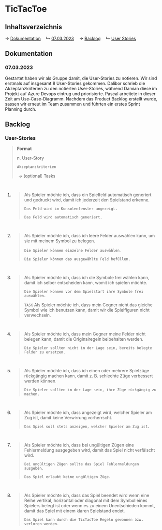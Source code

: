 # TicTacToe

## Inhaltsverzeichnis

→ [Dokumentation](#dokumentation)
&emsp;↳ [07.03.2023](#07.03.2023)
&emsp;→ [Backlog](#backlog)
&emsp;↳ [User Stories](#user-stories)&emsp;

## Dokumentation

### 07.03.2023

Gestartet haben wir als Gruppe damit, die User-Stories zu notieren. Wir sind erstmals auf insgesamt 8 User-Stories gekommen. Dalibor schrieb die Akzeptanzkriterien zu den notierten User-Stories, während Damian diese im Projekt auf Azure Devops eintrug und priorisierte. Pascal arbeitete in dieser Zeit am Use-Case-Diagramm. Nachdem das Product Backlog erstellt wurde, sassen wir erneut im Team zusammen und führten ein erstes Sprint Planning durch.

## Backlog

### User-Stories

> **Format**
>
> n. User-Story
>
> `Akzeptanzkriterien`
>
> ​	-> (optional) Tasks

<br>

1. > Als Spieler möchte ich, dass ein Spielfeld automatisch generiert und gedruckt wird, damit ich jederzeit den Spielstand erkenne.
   >
   > `Das Feld wird im Konsolenfenster angezeigt.`
   >
   > `Das Feld wird automatisch generiert.`

   <br>

2. > Als Spieler möchte ich, dass ich leere Felder auswählen kann, um sie mit meinem Symbol zu belegen.
   >
   > `Die Spieler können einzelne Felder auswählen`.
   >
   > `Die Spieler können das ausgewählte Feld befüllen.`

   <br>

3. > Als Spieler möchte ich, dass ich die Symbole frei wählen kann, damit ich selber entscheiden kann, womit ich spielen möchte.
   >
   > `Die Spieler können vor dem Spielstart ihre Symbole frei auswählen.`
   >
   > `TASK` Als Spieler möchte ich, dass mein Gegner nicht das gleiche Symbol wie ich benutzen kann, damit wir die Spielfiguren nicht verwechseln.

   <br>

4. > Als Spieler möchte ich, dass mein Gegner meine Felder nicht belegen kann, damit die Originalregeln beibehalten werden.
   >
   > `Die Spieler sollten nicht in der Lage sein, bereits belegte Felder zu ersetzen.`

   <br>

5. > Als Spieler möchte ich, dass ich einen oder mehrere Spielzüge rückgängig machen kann, damit z. B. schlechte Züge verbessert werden können.
   >
   > `Die Spieler sollten in der Lage sein, ihre Züge rückgängig zu machen.`

   <br>

6. > Als Spieler möchte ich, dass angezeigt wird, welcher Spieler am Zug ist, damit keine Verwirrung vorherrscht.
   >
   > `Das Spiel soll stets anzeigen, welcher Spieler am Zug ist.`

   <br>

7. > Als Spieler möchte ich, dass bei ungültigen Zügen eine Fehlermeldung ausgegeben wird, damit das Spiel nicht verfälscht wird.
   >
   > `Bei ungültigen Zügen sollte das Spiel Fehlermeldungen ausgeben.`
   >
   > `Das Spiel erlaubt keine ungültigen Züge.`

   <br>

8. > Als Spieler möchte ich, dass das Spiel beendet wird wenn eine Reihe vertikal, horizontal oder diagonal mit dem Symbol eines Spielers belegt ist oder wenn es zu einem Unentschieden kommt, damit das Spiel mit einem klaren Spielstand endet.
   >
   > `Das Spiel kann durch die TicTacToe Regeln gewonnen bzw. verloren werden.`
   
   
